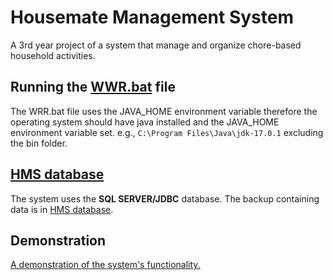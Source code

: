 # Housemate Management System
A 3rd year project of a system that manage and organize chore-based household activities.

## Running the [WWR.bat](/out/artifacts/WRR_jar/WRR.bat) file
The WRR.bat file uses the JAVA_HOME environment variable therefore the operating system should have java installed and the JAVA_HOME environment variable set. e.g.,  `C:\Program Files\Java\jdk-17.0.1` excluding the bin folder.

## [HMS database](/database/HMS)
The system uses the **SQL SERVER/JDBC** database. The backup containing data is in [HMS database](/database).

## Demonstration
[A demonstration of the system's functionality.](https://youtu.be/PQpv2Fro_6s)
